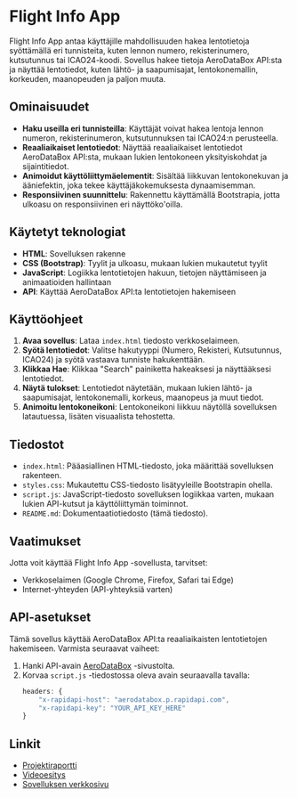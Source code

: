# Flight Info App

Flight Info App antaa käyttäjille mahdollisuuden hakea lentotietoja syöttämällä eri tunnisteita, kuten lennon numero, rekisterinumero, kutsutunnus tai ICAO24-koodi. Sovellus hakee tietoja AeroDataBox API:sta ja näyttää lentotiedot, kuten lähtö- ja saapumisajat, lentokonemallin, korkeuden, maanopeuden ja paljon muuta.

## Ominaisuudet

- **Haku useilla eri tunnisteilla**: Käyttäjät voivat hakea lentoja lennon numeron, rekisterinumeron, kutsutunnuksen tai ICAO24:n perusteella.
- **Reaaliaikaiset lentotiedot**: Näyttää reaaliaikaiset lentotiedot AeroDataBox API:sta, mukaan lukien lentokoneen yksityiskohdat ja sijaintitiedot.
- **Animoidut käyttöliittymäelementit**: Sisältää liikkuvan lentokonekuvan ja ääniefektin, joka tekee käyttäjäkokemuksesta dynaamisemman.
- **Responsiivinen suunnittelu**: Rakennettu käyttämällä Bootstrapia, jotta ulkoasu on responsiivinen eri näyttöko'oilla.

## Käytetyt teknologiat

- **HTML**: Sovelluksen rakenne
- **CSS (Bootstrap)**: Tyylit ja ulkoasu, mukaan lukien mukautetut tyylit
- **JavaScript**: Logiikka lentotietojen hakuun, tietojen näyttämiseen ja animaatioiden hallintaan
- **API**: Käyttää AeroDataBox API:ta lentotietojen hakemiseen

## Käyttöohjeet

1. **Avaa sovellus**: Lataa `index.html` tiedosto verkkoselaimeen.
2. **Syötä lentotiedot**: Valitse hakutyyppi (Numero, Rekisteri, Kutsutunnus, ICAO24) ja syötä vastaava tunniste hakukenttään.
3. **Klikkaa Hae**: Klikkaa "Search" painiketta hakeaksesi ja näyttääksesi lentotiedot.
4. **Näytä tulokset**: Lentotiedot näytetään, mukaan lukien lähtö- ja saapumisajat, lentokonemalli, korkeus, maanopeus ja muut tiedot.
5. **Animoitu lentokoneikoni**: Lentokoneikoni liikkuu näytöllä sovelluksen latautuessa, lisäten visuaalista tehostetta.

## Tiedostot

- `index.html`: Pääasiallinen HTML-tiedosto, joka määrittää sovelluksen rakenteen.
- `styles.css`: Mukautettu CSS-tiedosto lisätyyleille Bootstrapin ohella.
- `script.js`: JavaScript-tiedosto sovelluksen logiikkaa varten, mukaan lukien API-kutsut ja käyttöliittymän toiminnot.
- `README.md`: Dokumentaatiotiedosto (tämä tiedosto).

## Vaatimukset

Jotta voit käyttää Flight Info App -sovellusta, tarvitset:

- Verkkoselaimen (Google Chrome, Firefox, Safari tai Edge)
- Internet-yhteyden (API-yhteyksiä varten)

## API-asetukset

Tämä sovellus käyttää AeroDataBox API:ta reaaliaikaisten lentotietojen hakemiseen. Varmista seuraavat vaiheet:

1. Hanki API-avain [AeroDataBox](https://rapidapi.com/aerodatabox/api/aerodatabox) -sivustolta.
2. Korvaa `script.js` -tiedostossa oleva avain seuraavalla tavalla:
   ```javascript
   headers: {
       "x-rapidapi-host": "aerodatabox.p.rapidapi.com",
       "x-rapidapi-key": "YOUR_API_KEY_HERE"
   }

## Linkit

- [Projektiraportti](https://storage.googleapis.com/dokumentit/Flight%20info.docx)
- [Videoesitys](linkki_videoon)
- [Sovelluksen verkkosivu](https://rad-madeleine-8333d5.netlify.app)
